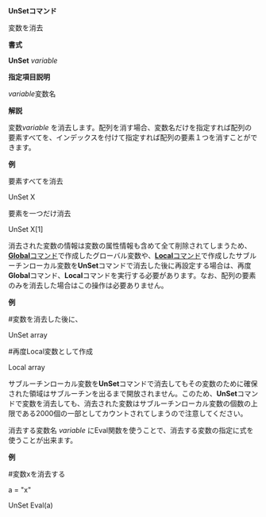 **UnSetコマンド**

変数を消去

**書式**

**UnSet** *variable*

**指定項目説明**

*variable*変数名

**解説**

変数*variable* を消去します。配列を消す場合、変数名だけを指定すれば配列の要素すべてを、インデックスを付けて指定すれば配列の要素１つを消すことができます。

**例**

要素すべてを消去

UnSet X

要素を一つだけ消去

UnSet  X[1]

消去された変数の情報は変数の属性情報も含めて全て削除されてしまうため、[**Global**コマンド](Globalコマンド)で作成したグローバル変数や、[**Local**コマンド](Localコマンド)で作成したサブルーチンローカル変数を**UnSet**コマンドで消去した後に再設定する場合は、再度**Global**コマンド、**Local**コマンドを実行する必要があります。なお、配列の要素のみを消去した場合はこの操作は必要ありません。

**例**

#変数を消去した後に、

UnSet array

#再度Local変数として作成

Local array

サブルーチンローカル変数を**UnSet**コマンドで消去してもその変数のために確保された領域はサブルーチンを出るまで開放されません。このため、**UnSet**コマンドで変数を消去しても、消去された変数はサブルーチンローカル変数の個数の上限である2000個の一部としてカウントされてしまうので注意してください。

消去する変数名 *variable* にEval関数を使うことで、消去する変数の指定に式を使うことが出来ます。

**例**

#変数xを消去する

a = "x"

UnSet Eval(a)
